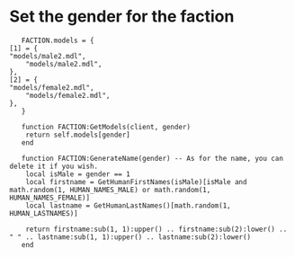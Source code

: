# Set the gender for the faction

       FACTION.models = {
	[1] = {
    "models/male2.mdl",
		"models/male2.mdl",
	},
	[2] = {
    "models/female2.mdl",
		"models/female2.mdl",
	},
       }

       function FACTION:GetModels(client, gender)
        return self.models[gender]
       end

       function FACTION:GenerateName(gender) -- As for the name, you can delete it if you wish.
        local isMale = gender == 1
        local firstname = GetHumanFirstNames(isMale)[isMale and math.random(1, HUMAN_NAMES_MALE) or math.random(1, HUMAN_NAMES_FEMALE)]
        local lastname = GetHumanLastNames()[math.random(1, HUMAN_LASTNAMES)]

        return firstname:sub(1, 1):upper() .. firstname:sub(2):lower() .. " " .. lastname:sub(1, 1):upper() .. lastname:sub(2):lower()
       end
